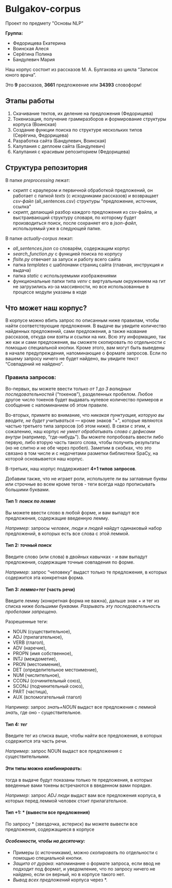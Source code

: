 # Bulgakov-corpus
Проект по предмету "Основы NLP"

**Группа:**
* Федорищева Екатерина
* Воинская Алеся
* Серёгина Полина
* Бандулевич Мария

Наш корпус состоит из рассказов М. А. Булгакова из цикла “Записок юного врача”.

Это **9** рассказов, **3661** предложеение или **34393** словоформ!

## Этапы работы
1) Скачивание тектов, их деление на предложения (Федорищева) 
2) Токенизация, получение граммразборов и формирование структуры корпуса (Воинская)
3) Создание функции поиска по структуре нескольких типов (Серёгина, Федорищева)
4) Разработка сайта (Бандулевич, Воинская)
5) Калупания с деплоем сайта (Бандулевич)
6) Калупания с красивым репозиторием (Федорищева)

## Структура репозитория
В папке _preprocessing_ лежат: 
* скрипт с краулером и первичной обработкой предложений, он работает с  папкой _texts_ (с исходниками рассказов) и возвращает _csv-файл_ (all_sentences.csv) структуры "предложение, источник, ссылка" 
* скрипт, делающий разбор каждого предложения из csv-файла, и выстраивающий структуру словаря, по которому будет производиться поиск, после сохраняет его в _json-файл_, используемый уже в следующей папке.

В папке _actually-corpus_ лежат:
* _all_sentences.json_ со словарём, содержащим корпус
* _search_function.py_ с функцией поиска по корпусу
* _flsite.py_ отвечает за запуск и работу всего сайта 
* папка _templates_ с шаблонами страниц сайта (главная, инструкция и выдача)
* папка _static_ с используемыми изображениями
* функциональные папки типа _venv_ с виртуальным окружением на гит не загрузились из-за массивности, но все использованные в процессе модули указаны в коде

## Что может наш корпус?
В корпусе можно вбить запрос по описанным ниже правилам, чтобы найти соответствующие предложения. В выдаче вы увидите количество найденных предложений, сами предложения, а также название рассказов, откуда они взяты и ссылки на них. Всю эту информацию, так же как и сами предложения, вы сможете скопировать по отдельности с помощью специальной кнопки. Кроме этого, вам могут быть выведены в начале предупреждения, напоминающие о формате запросов. Если по вашему запросу ничего не будет найдено, вы увидите текст “Совпадений не найдено”. 

### **Правила запросов:** 

Во-первых, вы можете ввести только _от 1 до 3 валидных последовательностей_ (“токенов”), разделенных пробелом. Любое другое число токенов будет выдавать нулевое количество примеров и сообщение с напоминанием об этом правиле.

Во-вторых, примите во внимание, что _никакая пунктуация, которую вы вводите, не будет учитываться_ — кроме знаков "+", которые являются частью третьего типа запросов (об этом ниже). В связи с этим, к сожалению, наш корпус _не умеет обрабатывать слова с дефисами внутри_ (например, “где-нибудь”). Вы можете попробовать ввести либо первую, либо вторую часть такого слова, чтобы получить результаты (но не слитно и не обе через пробел). Заметим в скобках, что это связано в том числе и с недочетами разметки библиотеки SpaCy, на которой основывается наш корпус.

В-третьих, наш корпус поддерживает **4+1 типов запросов**.

Добавим также, что не играет роли, используете ли вы заглавные буквы или строчные во всем кроме тегов - теги всегда надо прописывать большими буквами.
#### Тип 1: _поиск по лемме_
Вы можете ввести слово в любой форме, и вам выпадут все предложения, содержащие введенную лемму.

_Например_: запросы _человек_, _люди_ и _людей_ найдут одинаковый набор предложений, в которых есть все слова с этой леммой.

#### Тип 2: _точный поиск_
Введите слово (или слова) в двойных кавычках - и вам выпадут предложения, содержащие точные совпадения по форме.

_Например_: запрос “человеку” выдаст только те предложения, в которых содержится эта конкретная форма.

#### Тип 3: _лемма+тег_ (часть речи)
Введите лемму (конкретная форма не важна), дальше знак + и тег из списка ниже _большими буквами_. _Разрывать эту последовательность пробелами запрещено_.

Разрешенные теги: 
* NOUN (существительное),
* ADJ (прилагательное),
* VERB (глагол),
* ADV (наречие),
* PROPN (имя собственное),
* INTJ (междометие),
* PRON (местоимение),
* DET (определительное местоимение),
* NUM (числительное),
* CCONJ (сочинительный союз),
* SCONJ (подчинительный союз),
* PART (частица),
* AUX (вспомогательный глагол)

Например: запрос _знать+NOUN_ выдаст все предложения с леммой _знать_, где оно - существительное.

#### Тип 4: _тег_
Введите тег из списка выше, чтобы найти все предложения, в которых содержится эта часть речи.

_Например_: запрос NOUN выдаст все предложения с существительными. <br>

#### Эти типы можно _комбинировать_: 
тогда в выдаче будут показаны только те предложения, в которых введенные вами токены встречаются в введенном вами порядке.

_Например_: запрос _ADJ люди_ выдаст вам все предложения корпуса, в которых перед леммой человек стоит прилагательное.

#### Тип +1: * (вывести все предложения)
По запросу * (звездочка, астериск) вы можете вывести все предложения, содержащиеся в корпусе

#### _**Особенности, чтобы на десяточку:**_
* Примеры (с источниками), можно _скопировать_ по отдельности с помощью специальной кнопки.
* _Защита от дурака_: напоминание о формате запроса, если ввод не подходит под формат, и уведомление, что по запросу ничего не найдено, если он верный, но в корпусе такого нет.
* _Вывод всех предложений_ корпуса через *.


